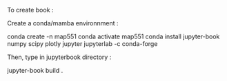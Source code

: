 To create book :

Create a conda/mamba environnment :

conda create -n map551
conda activate map551
conda install jupyter-book numpy scipy plotly jupyter jupyterlab -c conda-forge


Then, type in jupyterbook directory :

jupyter-book build .
